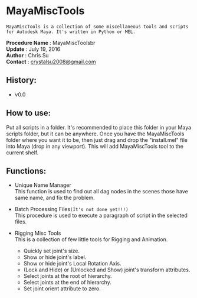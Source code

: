 # MayaMiscTools
    MayaMiscTools is a collection of some miscellaneous tools and scripts for Autodesk Maya. It's written in Python or MEL.

__Procedure Name__ : MayaMiscToolsbr<br>
__Update__ : July 19, 2016<br>
__Author__ : Chris Su<br>
__Contact__ : crystalsu2008@gmail.com<br>

## History:
* v0.0

## How to use:
Put all scripts in a folder. It's recommended to place this folder in your Maya scripts folder, but it can be anywhere. Once you have the MayaMiscTools folder where you want it to be, then just drag and drop the "install.mel" file into Maya (drop in any viewport). This will add MayaMiscTools tool to the current shelf.<br>

## Functions:
* Unique Name Manager<br>
This function is used to find out all dag nodes in the scenes those have same name, and fix the problem.<br>

* Batch Processing Files```(It's not done yet!!!)```<br>
This procedure is used to execute a paragraph of script in the selected files.

* Rigging Misc Tools<br>
This is a collection of few little tools for Rigging and Animation.<br>
    * Quickly set joint's size.
    * Show or hide joint's label.
    * Show or hide joint's Local Rotation Axis.
    * (Lock and Hide) or (Unlocked and Show) joint's transform attributes.
    * Select joints at the root of hierarchy.
    * Select joints at the end of hierarchy.
    * Set joint orient attribute to zero.
